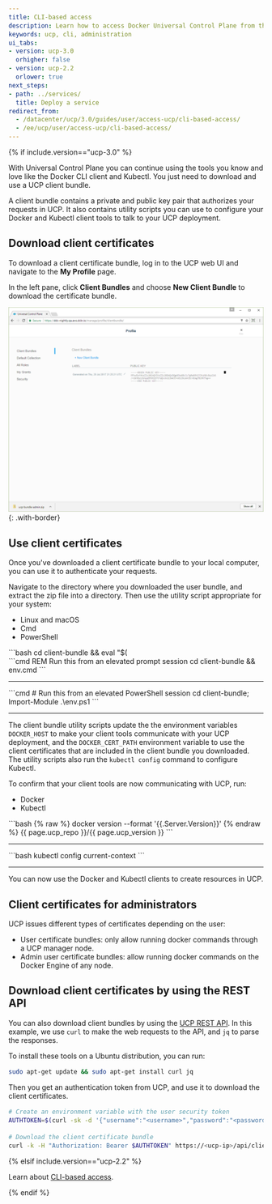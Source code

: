 ```yaml
---
title: CLI-based access
description: Learn how to access Docker Universal Control Plane from the CLI.
keywords: ucp, cli, administration
ui_tabs:
- version: ucp-3.0
  orhigher: false
- version: ucp-2.2
  orlower: true
next_steps:
- path: ../services/
  title: Deploy a service
redirect_from:
  - /datacenter/ucp/3.0/guides/user/access-ucp/cli-based-access/
  - /ee/ucp/user/access-ucp/cli-based-access/
---
```

{% if include.version=="ucp-3.0" %}

With Universal Control Plane you can continue using the tools you know and
love like the Docker CLI client and Kubectl. You just need to download and use
a UCP client bundle.

A client bundle contains a private and public key pair that authorizes your
requests in UCP. It also contains utility scripts you can use to configure
your Docker and Kubectl client tools to talk to your UCP deployment.

## Download client certificates

To download a client certificate bundle, log in to the UCP web UI and
navigate to the **My Profile** page.

In the left pane, click **Client Bundles** and choose **New Client Bundle**
to download the certificate bundle.

![](../images/cli-based-access-1.png){: .with-border}

## Use client certificates

Once you've downloaded a client certificate bundle to your local computer, you
can use it to authenticate your requests.

Navigate to the directory where you downloaded the user bundle, and extract the
zip file into a directory. Then use the utility script appropriate for your
system:

<ul class="nav nav-tabs">
  <li class="active"><a data-toggle="tab" data-target="#linux">Linux and macOS</a></li>
  <li><a data-toggle="tab" data-target="#cmd">Cmd</a></li>
  <li><a data-toggle="tab" data-target="#powershell">PowerShell</a></li>
</ul>
<div class="tab-content">
<div id="linux" class="tab-pane fade in active" markdown="1">
```bash
cd client-bundle && eval "$(<env.sh)"
```
<hr>
</div>
<div id="cmd" class="tab-pane fade" markdown="1">
```cmd
REM Run this from an elevated prompt session
cd client-bundle && env.cmd
```
<hr>
</div>
<div id="powershell" class="tab-pane fade" markdown="1">
```cmd
# Run this from an elevated PowerShell session
cd client-bundle; Import-Module .\env.ps1
```
<hr>
</div>
</div>

The client bundle utility scripts update the the environment variables
`DOCKER_HOST` to make your client tools communicate with your UCP deployment,
and the `DOCKER_CERT_PATH` environment variable to use the client certificates
that are included in the client bundle you downloaded. The utility scripts also
run the `kubectl config` command to configure Kubectl.

To confirm that your client tools are now communicating with UCP, run:

<ul class="nav nav-tabs">
  <li class="active"><a data-toggle="tab" data-target="#docker">Docker</a></li>
  <li><a data-toggle="tab" data-target="#kube">Kubectl</a></li>
</ul>
<div class="tab-content">
<div id="docker" class="tab-pane fade in active" markdown="1">
```bash
{% raw %}
docker version --format '{{.Server.Version}}'
{% endraw %}
{{ page.ucp_repo }}/{{ page.ucp_version }}
```
<hr>
</div>
<div id="kube" class="tab-pane fade" markdown="1">
```bash
kubectl config current-context
```
<hr>
</div>
</div>

You can now use the Docker and Kubectl clients to create resources in UCP.

## Client certificates for administrators

UCP issues different types of certificates depending on the user:

* User certificate bundles: only allow running docker commands through a UCP
  manager node.
* Admin user certificate bundles: allow running docker commands on the
  Docker Engine of any node.

## Download client certificates by using the REST API

You can also download client bundles by using the
[UCP REST API](/reference/ucp/3.0/api/). In this example,
we use `curl` to make the web requests to the API, and `jq` to parse the
responses.

To install these tools on a Ubuntu distribution, you can run:

```bash
sudo apt-get update && sudo apt-get install curl jq
```

Then you get an authentication token from UCP, and use it to download the
client certificates.

```bash
# Create an environment variable with the user security token
AUTHTOKEN=$(curl -sk -d '{"username":"<username>","password":"<password>"}' https://<ucp-ip>/auth/login | jq -r .auth_token)

# Download the client certificate bundle
curl -k -H "Authorization: Bearer $AUTHTOKEN" https://<ucp-ip>/api/clientbundle -o bundle.zip
```

{% elsif include.version=="ucp-2.2" %}

Learn about [CLI-based access](/datacenter/ucp/2.2/guides/user/access-ucp/cli-based-access.md).

{% endif %}
